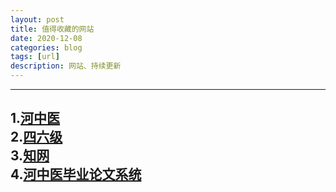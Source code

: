 ```yaml
---
layout: post
title: 值得收藏的网站
date: 2020-12-08
categories: blog
tags: [url]
description: 网站、持续更新
---
```

    
---    
1.[河中医]("https://www.hactcm.edu.cn/")     
2.[四六级]("http://cet.neea.edu.cn/cet/)     
3.[知网]("https://www.cnki.net/")     
4.[河中医毕业论文系统]("http://hactcm.co.cnki.net/Login.html?dp=hactcm&r=1607424698863")    
---
